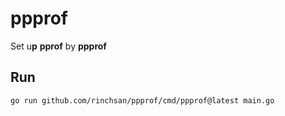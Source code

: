 # ppprof

Set u**p** **pprof** by **ppprof**

## Run

```shell
go run github.com/rinchsan/ppprof/cmd/ppprof@latest main.go
```
